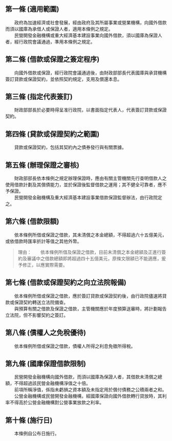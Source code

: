 第一條 (適用範圍)
-----------------
　　政府為加速經濟或社會發展，經由政府及其所屬事業或營業機構，向國外借款而須以國庫為承借人或保證人者，適用本條例之規定。  
　　民營開發金融機構或重大經濟基本建設事業向國外借款，須以國庫為保證人者，經行政院會議通過，準用本條例之規定。  


第二條 (借款或保證之簽定程序)
-----------------------------
　　向國外借款或保證，經行政院會議通過後，由財政部部長代表國庫與承貸機構簽訂貸款或保證契約，並依照契約規定，支用及償還本息。  


第三條 (指定代表簽訂)
---------------------
　　財政部部長於必要時得呈准行政院，以書面指定代表人，代表簽訂貸款或保證契約。  


第四條 (貸款或保證契約之範圍)
-----------------------------
　　貸款或保證契約，包括其契約內之債券發行與有關票據。  


第五條 (辦理保證之審核)
-----------------------
　　財政部部長依本條例之規定辦理保證時，應由有關主管機關先行查明借款人之使用借款計劃及其償債能力，並於保證後監督借款之運用；其不健全可靠者，應不予保證。  
　　民營開發金融機構及重大經濟基本建設事業借款保證監督辦法，由行政院定之。  


第六條 (借款限額)
-----------------
　　依本條例所借或保證之借款，其未清償之本金總額，不得超過六十五億美元，或依借款時匯率折計等值之其他外幣。  
> 理由：　　依本條例所借及保證之借款，目前未清償之本金總額及正進行簽約及審議中之借款總額即將超過四十五億美元，原條文限額已不能適應，爰予修正，以應實際需要。



第七條 (借款或保證契約之向立法院報備)
-------------------------------------
　　依本條例所借或保證之借款，應於簽訂貸款或保證契約後，由行政院儘速將貸款或保證契約轉送立法院備查。  
　　與預算有關之借款及保證之借款，主管機關應於年度預算送審時，將計劃報告立法院，但不影響契約之簽訂。  


第八條 (債權人之免稅優待)
-------------------------
　　依本條例所借或保證之借款，債權人所得之利息免徵所得稅。  


第九條 (國庫保證借款限制)
-------------------------
　　民營開發金融機構向國外借款，而須以國庫為保證人者，其借款未清償之總額，不得超過該民營金融機構淨值之十倍。  
　　前項所稱淨值，係指未虧損之資本額及未指定用於償付債務之公積兩者之和。  
　　公營金融機構或民營開發金融機構，經國庫保證向國外借款轉行貸放時，其利率不得高於公營金融機構對公營事業放款之利率。  


第十條 (施行日)
---------------
　　本條例自公布日施行。